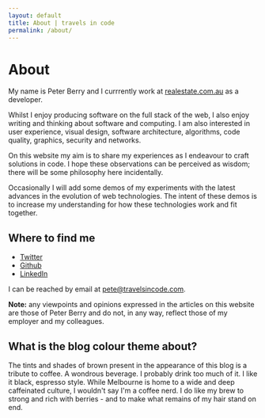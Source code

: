 ```yaml
---
layout: default
title: About | travels in code
permalink: /about/
---
```


# About

My name is Peter Berry and I currrently work at [realestate.com.au](https://www.realestate.com.au) as a developer.

Whilst I enjoy producing software on the full stack of the web, I also enjoy writing and thinking about software and computing. I am also interested in user experience, visual design, software architecture, algorithms, code quality, graphics, security and networks.

On this website my aim is to share my experiences as I endeavour to craft solutions in code. I hope these observations can be perceived as wisdom; there will be some philosophy here incidentally.

Occasionally I will add some demos of my experiments with the latest advances in the evolution of web technologies. The intent of these demos is to increase my understanding for how these technologies work and fit together.

## Where to find me

* [Twitter](https://twitter.com/brunsnik)
* [Github](https://github.com/pwcberry)
* [LinkedIn](https://www.linkedin.com/in/peteberry/)

<p>I can be reached by email at <a href="mailto:pete@travelsincode.com">pete@travelsincode.com</a>.</p>

__Note:__ any viewpoints and opinions expressed in the articles on this website are those of Peter Berry and do not, in any way, reflect those of my employer and my colleagues.

## What is the blog colour theme about?

The tints and shades of brown present in the appearance of this blog is a tribute to coffee. A wondrous beverage. I probably drink too much of it. I like it black, espresso style. While Melbourne is home to a wide and deep caffeinated culture, I wouldn't say I'm a coffee nerd. I do like my brew to strong and rich with berries - and to make what remains of my hair stand on end.
